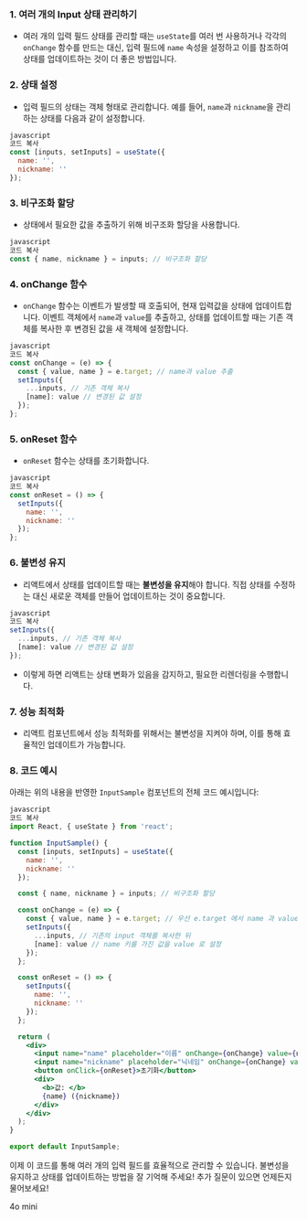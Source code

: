 ### 1. 여러 개의 Input 상태 관리하기

- 여러 개의 입력 필드 상태를 관리할 때는 `useState`를 여러 번 사용하거나 각각의 `onChange` 함수를 만드는 대신, 입력 필드에 `name` 속성을 설정하고 이를 참조하여 상태를 업데이트하는 것이 더 좋은 방법입니다.

### 2. 상태 설정

- 입력 필드의 상태는 객체 형태로 관리합니다. 예를 들어, `name`과 `nickname`을 관리하는 상태를 다음과 같이 설정합니다.

```jsx
javascript
코드 복사
const [inputs, setInputs] = useState({
  name: '',
  nickname: ''
});

```

### 3. 비구조화 할당

- 상태에서 필요한 값을 추출하기 위해 비구조화 할당을 사용합니다.

```jsx
javascript
코드 복사
const { name, nickname } = inputs; // 비구조화 할당

```

### 4. onChange 함수

- `onChange` 함수는 이벤트가 발생할 때 호출되어, 현재 입력값을 상태에 업데이트합니다. 이벤트 객체에서 `name`과 `value`를 추출하고, 상태를 업데이트할 때는 기존 객체를 복사한 후 변경된 값을 새 객체에 설정합니다.

```jsx
javascript
코드 복사
const onChange = (e) => {
  const { value, name } = e.target; // name과 value 추출
  setInputs({
    ...inputs, // 기존 객체 복사
    [name]: value // 변경된 값 설정
  });
};

```

### 5. onReset 함수

- `onReset` 함수는 상태를 초기화합니다.

```jsx
javascript
코드 복사
const onReset = () => {
  setInputs({
    name: '',
    nickname: ''
  });
};

```

### 6. 불변성 유지

- 리액트에서 상태를 업데이트할 때는 **불변성을 유지**해야 합니다. 직접 상태를 수정하는 대신 새로운 객체를 만들어 업데이트하는 것이 중요합니다.

```jsx
javascript
코드 복사
setInputs({
  ...inputs, // 기존 객체 복사
  [name]: value // 변경된 값 설정
});

```

- 이렇게 하면 리액트는 상태 변화가 있음을 감지하고, 필요한 리렌더링을 수행합니다.

### 7. 성능 최적화

- 리액트 컴포넌트에서 성능 최적화를 위해서는 불변성을 지켜야 하며, 이를 통해 효율적인 업데이트가 가능합니다.

### 8. 코드 예시

아래는 위의 내용을 반영한 `InputSample` 컴포넌트의 전체 코드 예시입니다:

```jsx
javascript
코드 복사
import React, { useState } from 'react';

function InputSample() {
  const [inputs, setInputs] = useState({
    name: '',
    nickname: ''
  });

  const { name, nickname } = inputs; // 비구조화 할당

  const onChange = (e) => {
    const { value, name } = e.target; // 우선 e.target 에서 name 과 value 를 추출
    setInputs({
      ...inputs, // 기존의 input 객체를 복사한 뒤
      [name]: value // name 키를 가진 값을 value 로 설정
    });
  };

  const onReset = () => {
    setInputs({
      name: '',
      nickname: ''
    });
  };

  return (
    <div>
      <input name="name" placeholder="이름" onChange={onChange} value={name} />
      <input name="nickname" placeholder="닉네임" onChange={onChange} value={nickname} />
      <button onClick={onReset}>초기화</button>
      <div>
        <b>값: </b>
        {name} ({nickname})
      </div>
    </div>
  );
}

export default InputSample;

```

이제 이 코드를 통해 여러 개의 입력 필드를 효율적으로 관리할 수 있습니다. 불변성을 유지하고 상태를 업데이트하는 방법을 잘 기억해 주세요! 추가 질문이 있으면 언제든지 물어보세요!

4o mini
